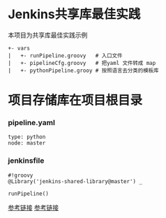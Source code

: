 # Jenkins共享库最佳实践

本项目为共享库最佳实践示例

```
+- vars
|   +- runPipeline.groovy   # 入口文件
|   +- pipelineCfg.groovy   # 把yaml 文件转成 map
|   +- pythonPipeline.grooy # 按照语言去分类的模板库
```

# 项目存储库在项目根目录
### pipeline.yaml 
```
type: python
node: master
```
### jenkinsfile
```
#!groovy   
@Library('jenkins-shared-library@master') _

runPipeline()
```

[参考链接](https://mp.weixin.qq.com/s?__biz=MzIzODIwNDg5NA==&mid=2247483830&idx=1&sn=29b69b6de61e4b9cf52f486788be9e42&chksm=e93da307de4a2a11ba4e12cdbc5b38fa7529bcf15352d3dca58e126c374a2ebdf063f5a76d76&mpshare=1&scene=1&srcid=07263xmk2Rtx9CN14kwnbOqk&sharer_sharetime=1595747141011&sharer_shareid=8a5a5f5da305d6af4ee5c3458648754f&key=872f9623724a6dd2e65c08c344a06d5368cb32371152f62c2bc6681a5622e5e0793446874ff6d52f6abbf18d125fb19ef20c9d1602f2b13c82e2712aeec4b757bbef7e8694e018d7f8d4bb52c92c0649&ascene=1&uin=MTM0OTkwNzU0MA%3D%3D&devicetype=Windows+10+x64&version=62090529&lang=zh_CN&exportkey=AaZ%2BxFcx%2FDCx7M5YCxQTmas%3D&pass_ticket=XtfaSOWEVGBC%2BGWJIotgrU4yCQeRSHos2tCpaZiZBeErFlDDxX3ukSUc4hJBJuRX)
[参考链接](https://blog.opstree.com/2019/09/04/jenkins-pipeline-global-shared-libraries/)
